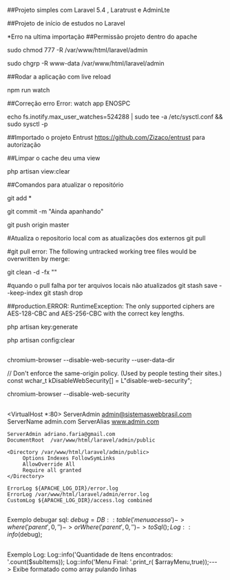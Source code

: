 ##Projeto simples com Laravel 5.4 , Laratrust e AdminLte

##Projeto de início de estudos no Laravel

*Erro na ultima importação
##Permissão projeto dentro do apache

sudo chmod 777 -R /var/www/html/laravel/admin

sudo chgrp -R www-data /var/www/html/laravel/admin

##Rodar a aplicação com live reload

npm run watch

##Correção erro Error: watch app ENOSPC

echo fs.inotify.max_user_watches=524288 | sudo tee -a /etc/sysctl.conf && sudo sysctl -p

##Importado o projeto Entrust https://github.com/Zizaco/entrust para autorização

##Limpar o cache deu uma view

php artisan view:clear


##Comandos para atualizar o repositório

git add *

git commit -m "Ainda apanhando"

git push origin master

#Atualiza o repositorio local com as atualizações dos externos
git pull

#git pull error: The following untracked working tree files would be overwritten by merge:

git clean  -d  -fx ""

#quando o pull falha por ter arquivos locais não atualizados
git stash save --keep-index
git stash drop


##production.ERROR: RuntimeException: The only supported ciphers are AES-128-CBC and AES-256-CBC with the  correct key lengths.

php artisan key:generate

php artisan config:clear

##
chromium-browser --disable-web-security --user-data-dir

// Don't enforce the same-origin policy. (Used by people testing their sites.)
const wchar_t kDisableWebSecurity[] = L"disable-web-security";

chromium-browser --disable-web-security

##
<VirtualHost *:80>
    ServerAdmin admin@sistemaswebbrasil.com
    ServerName admin.com
    ServerAlias www.admin.com   

    ServerAdmin adriano.faria@gmail.com
    DocumentRoot  /var/www/html/laravel/admin/public

    <Directory /var/www/html/laravel/admin/public>
         Options Indexes FollowSymLinks
         AllowOverride All
         Require all granted
    </Directory>

    ErrorLog ${APACHE_LOG_DIR}/error.log
    ErrorLog /var/www/html/laravel/admin/error.log
    CustomLog ${APACHE_LOG_DIR}/access.log combined
</VirtualHost>

##
Exemplo debugar sql:
    $debug = DB::table('menuacesso')            
    ->where('parent', 0,'')            
    ->orWhere('parent', 0,'')            
    ->toSql();      
    Log::info($debug);      

##
Exemplo Log:
Log::info('Quantidade de Itens encontrados: '.count($subItems));
Log::info('Menu Final: '.print_r( $arrayMenu,true));---> Exibe formatado como array pulando linhas
